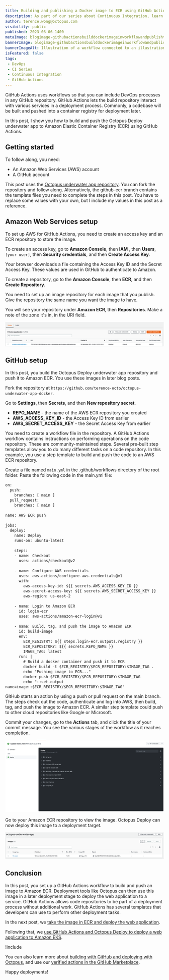 ```yaml
---
title: Building and publishing a Docker image to ECR using GitHub Actions
description: As part of our series about Continuous Integration, learn how to build a Docker image in GitHub Actions and publish it to ECR.
author: terence.wong@octopus.com
visibility: public
published: 2023-03-06-1400
metaImage: blogimage-githubactionsbuilddockerimageinworkflowandpublishtoecr-2022.png
bannerImage: blogimage-githubactionsbuilddockerimageinworkflowandpublishtoecr-2022.png
bannerImageAlt: Illustration of a workflow connected to an illustration representing Docker connected to illustration representing ECR.
isFeatured: false
tags:
 - DevOps
 - CI Series
 - Continuous Integration
 - GitHub Actions
---
```


GitHub Actions uses workflows so that you can include DevOps processes in any GitHub repository. GitHub Actions lets the build repository interact with various services in a deployment process. Commonly, a codebase will be built and pushed into a container registry for deployment later. 

In this post, I show you how to build and push the Octopus Deploy underwater app to Amazon Elastic Container Registry (ECR) using GitHub Actions. 

## Getting started

To follow along, you need:

- An Amazon Web Services (AWS) account
- A GitHub account

This post uses the [Octopus underwater app repository](https://github.com/OctopusSamples/octopus-underwater-app). You can fork the repository and follow along. Alternatively, the github-ecr branch contains the template files you need to complete the steps in this post. You have to replace some values with your own, but I include my values in this post as a reference.


## Amazon Web Services setup

To set up AWS for GitHub Actions, you need to create an access key and an ECR repository to store the image.

To create an access key, go to **Amazon Console**, then **IAM** , then **Users**, `[your user]`, then **Security credentials**, and then **Create Access Key**.

Your browser downloads a file containing the Access Key ID and the Secret Access Key. These values are used in GitHub to authenticate to Amazon.

To create a repository, go to the **Amazon Console**, then **ECR**, and then **Create Repository**.

You need to set up an image repository for each image that you publish. Give the repository the same name you want the image to have.

You will see your repository under **Amazon ECR**, then **Repositories**. Make a note of the zone it's in, in the URI field.

![ECR Repository](ecr-repository.png)


## GitHub setup

In this post, you build the Octopus Deploy underwater app repository and push it to Amazon ECR. You use these images in later blog posts.

Fork the repository at `https://github.com/terence-octo/octopus-underwater-app-docker`.

Go to **Settings**, then **Secrets**, and then **New repository secret**.

- **REPO_NAME** - the name of the AWS ECR repository you created
- **AWS_ACCESS_KEY_ID** - the Access Key ID from earlier
- **AWS_SECRET_ACCESS_KEY** - the Secret Access Key from earlier

You need to create a workflow file in the repository. A GitHub Actions workflow contains instructions on performing operations on the code repository. These are community-maintained steps. Several pre-built step templates allow you to do many different tasks on a code repository. In this example, you use a step template to build and push the code to an AWS ECR repository.


Create a file named `main.yml` in the .github/workflows directory of the root folder. Paste the following code in the main.yml file:

```
on:
  push:
    branches: [ main ]
  pull_request:
    branches: [ main ]

name: AWS ECR push

jobs:
  deploy:
    name: Deploy
    runs-on: ubuntu-latest

    steps:
    - name: Checkout
      uses: actions/checkout@v2
      
    - name: Configure AWS credentials
      uses: aws-actions/configure-aws-credentials@v1
      with:
        aws-access-key-id: ${{ secrets.AWS_ACCESS_KEY_ID }}
        aws-secret-access-key: ${{ secrets.AWS_SECRET_ACCESS_KEY }}
        aws-region: us-east-2

    - name: Login to Amazon ECR
      id: login-ecr
      uses: aws-actions/amazon-ecr-login@v1

    - name: Build, tag, and push the image to Amazon ECR
      id: build-image
      env:
        ECR_REGISTRY: ${{ steps.login-ecr.outputs.registry }}
        ECR_REPOSITORY: ${{ secrets.REPO_NAME }}
        IMAGE_TAG: latest
      run: |
        # Build a docker container and push it to ECR 
        docker build -t $ECR_REGISTRY/$ECR_REPOSITORY:$IMAGE_TAG .
        echo "Pushing image to ECR..."
        docker push $ECR_REGISTRY/$ECR_REPOSITORY:$IMAGE_TAG
        echo "::set-output name=image::$ECR_REGISTRY/$ECR_REPOSITORY:$IMAGE_TAG"
```

GitHub starts an action by using a push or pull request on the main branch. The steps check out the code, authenticate and log into AWS, then build, tag, and push the image to Amazon ECR. A similar step template could push to other cloud repositories like Google or Microsoft. 

Commit your changes, go to the **Actions** tab, and click the title of your commit message. You see the various stages of the workflow as it reaches completion.

![GitHub Actions Success](githubactions-success.png)

Go to your Amazon ECR repository to view the image. Octopus Deploy can now deploy this image to a deployment target.

![ECR Success](ecr-success.png)

## Conclusion

In this post, you set up a GitHub Actions workflow to build and push an image to Amazon ECR. Deployment tools like Octopus can then use this image in a later deployment stage to deploy the web application to a service. GitHub Actions allows code repositories to be part of a deployment process without additional work. GitHub Actions has several templates that developers can use to perform other deployment tasks. 

In the next post, we [take the image in ECR and deploy the web application](https://octopus.com/blog/deploying-amazon-eks-github-actions).

Following that, we [use GitHub Actions and Octopus Deploy to deploy a web application to Amazon EKS](https://octopus.com/blog/multi-environment-deployments-github-actions).

!include <github-actions-free-tool>

You can also learn more about [building with GitHub and deploying with Octopus](https://octopus.com/github), and use our [verified actions in the GitHub Marketplace](https://github.com/marketplace?query=octopus&type=actions&verification=verified_creator). 

Happy deployments!